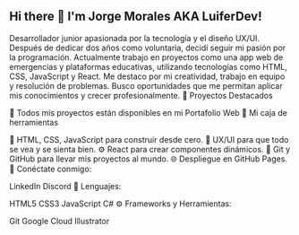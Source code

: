 ## Hi there 👋 I'm Jorge Morales AKA LuiferDev!

<!--
**luiferDev/LuiferDev** is a ✨ _special_ ✨ repository because its `README.md` (this file) appears on your GitHub profile.

Here are some ideas to get you started:

- 🔭 I’m currently working on ...
- 🌱 I’m currently learning ...
- 👯 I’m looking to collaborate on ...
- 🤔 I’m looking for help with ...
- 💬 Ask me about ...
- 📫 How to reach me: ...
- 😄 Pronouns: ...
- ⚡ Fun fact: ...
-->

Desarrollador junior apasionada por la tecnología y el diseño UX/UI. Después de dedicar dos años como voluntaria, decidí seguir mi pasión por la programación. Actualmente trabajo en proyectos como una app web de emergencias y plataformas educativas, utilizando tecnologías como HTML, CSS, JavaScript y React. Me destaco por mi creatividad, trabajo en equipo y resolución de problemas. Busco oportunidades que me permitan aplicar mis conocimientos y crecer profesionalmente.
🚀 Proyectos Destacados


🔗 Todos mis proyectos están disponibles en mi Portafolio Web
🧰 Mi caja de herramientas

🔧 HTML, CSS, JavaScript para construir desde cero.
🎨 UX/UI para que todo se vea y se sienta bien.
⚙️ React para crear componentes dinámicos.
🚀 Git y GitHub para llevar mis proyectos al mundo.
🌐 Despliegue en GitHub Pages.
🤝 Conéctate conmigo:

LinkedIn Discord
🧠 Lenguajes:

HTML5 CSS3 JavaScript C#
⚙️ Frameworks y Herramientas:

Git Google Cloud Illustrator 
